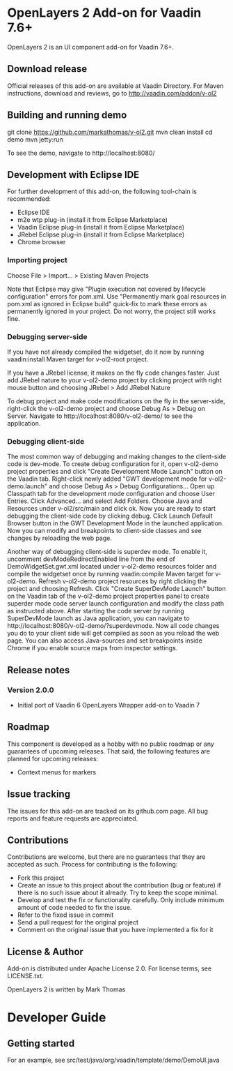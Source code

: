 # OpenLayers 2 Add-on for Vaadin 7.6+

OpenLayers 2 is an UI component add-on for Vaadin 7.6+.

## Download release

Official releases of this add-on are available at Vaadin Directory. For Maven instructions, download and reviews, go to http://vaadin.com/addon/v-ol2

## Building and running demo

git clone https://github.com/markathomas/v-ol2.git
mvn clean install
cd demo
mvn jetty:run

To see the demo, navigate to http://localhost:8080/

## Development with Eclipse IDE

For further development of this add-on, the following tool-chain is recommended:
- Eclipse IDE
- m2e wtp plug-in (install it from Eclipse Marketplace)
- Vaadin Eclipse plug-in (install it from Eclipse Marketplace)
- JRebel Eclipse plug-in (install it from Eclipse Marketplace)
- Chrome browser

### Importing project

Choose File > Import... > Existing Maven Projects

Note that Eclipse may give "Plugin execution not covered by lifecycle configuration" errors for pom.xml. Use "Permanently mark goal resources in pom.xml as ignored in Eclipse build" quick-fix to mark these errors as permanently ignored in your project. Do not worry, the project still works fine.

### Debugging server-side

If you have not already compiled the widgetset, do it now by running vaadin:install Maven target for v-ol2-root project.

If you have a JRebel license, it makes on the fly code changes faster. Just add JRebel nature to your v-ol2-demo project by clicking project with right mouse button and choosing JRebel > Add JRebel Nature

To debug project and make code modifications on the fly in the server-side, right-click the v-ol2-demo project and choose Debug As > Debug on Server. Navigate to http://localhost:8080/v-ol2-demo/ to see the application.

### Debugging client-side

The most common way of debugging and making changes to the client-side code is dev-mode. To create debug configuration for it, open v-ol2-demo project properties and click "Create Development Mode Launch" button on the Vaadin tab. Right-click newly added "GWT development mode for v-ol2-demo.launch" and choose Debug As > Debug Configurations... Open up Classpath tab for the development mode configuration and choose User Entries. Click Advanced... and select Add Folders. Choose Java and Resources under v-ol2/src/main and click ok. Now you are ready to start debugging the client-side code by clicking debug. Click Launch Default Browser button in the GWT Development Mode in the launched application. Now you can modify and breakpoints to client-side classes and see changes by reloading the web page.

Another way of debugging client-side is superdev mode. To enable it, uncomment devModeRedirectEnabled line from the end of DemoWidgetSet.gwt.xml located under v-ol2-demo resources folder and compile the widgetset once by running vaadin:compile Maven target for v-ol2-demo. Refresh v-ol2-demo project resources by right clicking the project and choosing Refresh. Click "Create SuperDevMode Launch" button on the Vaadin tab of the v-ol2-demo project properties panel to create superder mode code server launch configuration and modify the class path as instructed above. After starting the code server by running SuperDevMode launch as Java application, you can navigate to http://localhost:8080/v-ol2-demo/?superdevmode. Now all code changes you do to your client side will get compiled as soon as you reload the web page. You can also access Java-sources and set breakpoints inside Chrome if you enable source maps from inspector settings.


## Release notes

### Version 2.0.0
- Initial port of Vaadin 6 OpenLayers Wrapper add-on to Vaadin 7

## Roadmap

This component is developed as a hobby with no public roadmap or any guarantees of upcoming releases. That said, the following features are planned for upcoming releases:
- Context menus for markers

## Issue tracking

The issues for this add-on are tracked on its github.com page. All bug reports and feature requests are appreciated.

## Contributions

Contributions are welcome, but there are no guarantees that they are accepted as such. Process for contributing is the following:
- Fork this project
- Create an issue to this project about the contribution (bug or feature) if there is no such issue about it already. Try to keep the scope minimal.
- Develop and test the fix or functionality carefully. Only include minimum amount of code needed to fix the issue.
- Refer to the fixed issue in commit
- Send a pull request for the original project
- Comment on the original issue that you have implemented a fix for it

## License & Author

Add-on is distributed under Apache License 2.0. For license terms, see LICENSE.txt.

OpenLayers 2 is written by Mark Thomas

# Developer Guide

## Getting started

For an example, see src/test/java/org/vaadin/template/demo/DemoUI.java
